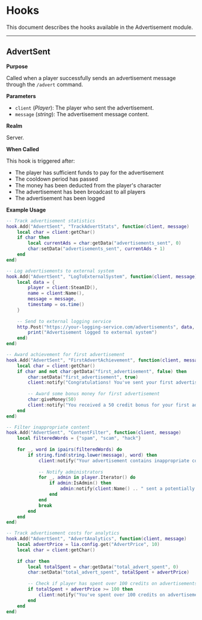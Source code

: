 # Hooks

This document describes the hooks available in the Advertisement module.

---

## AdvertSent

**Purpose**

Called when a player successfully sends an advertisement message through the `/advert` command.

**Parameters**

* `client` (*Player*): The player who sent the advertisement.
* `message` (*string*): The advertisement message content.

**Realm**

Server.

**When Called**

This hook is triggered after:
- The player has sufficient funds to pay for the advertisement
- The cooldown period has passed
- The money has been deducted from the player's character
- The advertisement has been broadcast to all players
- The advertisement has been logged

**Example Usage**

```lua
-- Track advertisement statistics
hook.Add("AdvertSent", "TrackAdvertStats", function(client, message)
    local char = client:getChar()
    if char then
        local currentAds = char:getData("advertisements_sent", 0)
        char:setData("advertisements_sent", currentAds + 1)
    end
end)

-- Log advertisements to external system
hook.Add("AdvertSent", "LogToExternalSystem", function(client, message)
    local data = {
        player = client:SteamID(),
        name = client:Name(),
        message = message,
        timestamp = os.time()
    }
    
    -- Send to external logging service
    http.Post("https://your-logging-service.com/advertisements", data, function(response)
        print("Advertisement logged to external system")
    end)
end)

-- Award achievement for first advertisement
hook.Add("AdvertSent", "FirstAdvertAchievement", function(client, message)
    local char = client:getChar()
    if char and not char:getData("first_advertisement", false) then
        char:setData("first_advertisement", true)
        client:notify("Congratulations! You've sent your first advertisement!")
        
        -- Award some bonus money for first advertisement
        char:giveMoney(50)
        client:notify("You received a 50 credit bonus for your first advertisement!")
    end
end)

-- Filter inappropriate content
hook.Add("AdvertSent", "ContentFilter", function(client, message)
    local filteredWords = {"spam", "scam", "hack"}
    
    for _, word in ipairs(filteredWords) do
        if string.find(string.lower(message), word) then
            client:notify("Your advertisement contains inappropriate content and has been flagged for review.")
            
            -- Notify administrators
            for _, admin in player.Iterator() do
                if admin:IsAdmin() then
                    admin:notify(client:Name() .. " sent a potentially inappropriate advertisement: " .. message)
                end
            end
            break
        end
    end
end)

-- Track advertisement costs for analytics
hook.Add("AdvertSent", "AdvertAnalytics", function(client, message)
    local advertPrice = lia.config.get("AdvertPrice", 10)
    local char = client:getChar()
    
    if char then
        local totalSpent = char:getData("total_advert_spent", 0)
        char:setData("total_advert_spent", totalSpent + advertPrice)
        
        -- Check if player has spent over 100 credits on advertisements
        if totalSpent + advertPrice >= 100 then
            client:notify("You've spent over 100 credits on advertisements! You're a true advertiser!")
        end
    end
end)
```